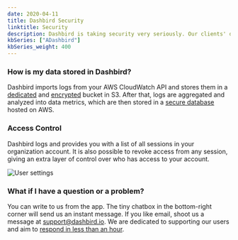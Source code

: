 ```yaml
---
date: 2020-04-11
title: Dashbird Security
linktitle: Security
description: Dashbird is taking security very seriously. Our clients' data is encrypted and stored in AWS S3 buckets.
kbSeries: ["ADashbird"]
kbSeries_weight: 400
---
```


### How is my data stored in Dashbird?

Dashbird imports logs from your AWS CloudWatch API and stores them in a <u>dedicated</u> and <u>encrypted</u> bucket in S3. After that, logs are aggregated and analyzed into data metrics, which are then stored in a <u>secure database</u> hosted on AWS.



### Access Control

Dashbird logs and provides you with a list of all sessions in your organization account. It is also possible to revoke access from any session, giving an extra layer of control over who has access to your account.

![User settings](/images/docs/profile-session-history.png)



### What if I have a question or a problem?

You can write to us from the app. The tiny chatbox in the bottom-right corner will send us an instant message. If you like email, shoot us a message at <a href='mailto: support@dashbird.io'>support@dashbird.io</a>. We are dedicated to supporting our users and aim to <u>respond in less than an hour</u>.

